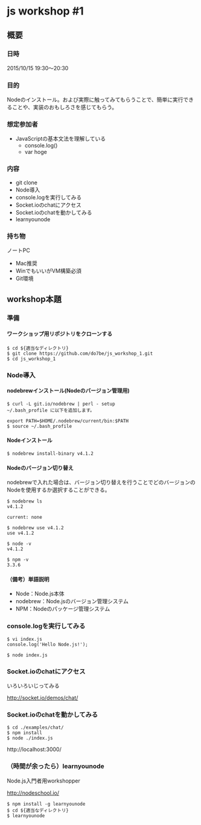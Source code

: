 # js workshop #1

## 概要

### 日時

2015/10/15 19:30〜20:30

### 目的

Nodeのインストール。および実際に触ってみてもらうことで、簡単に実行できることや、実装のおもしろさを感じてもらう。

### 想定参加者

* JavaScriptの基本文法を理解している
  * console.log()
  * var hoge


### 内容

* git clone
* Node導入
* console.logを実行してみる
* Socket.ioのchatにアクセス
* Socket.ioのchatを動かしてみる
* learnyounode


### 持ち物

ノートPC

* Mac推奨
* WinでもいいがVM構築必須
* Git環境


## workshop本題

### 準備

#### ワークショップ用リポジトリをクローンする

```
$ cd ${適当なディレクトリ}
$ git clone https://github.com/do7be/js_workshop_1.git
$ cd js_workshop_1
```


### Node導入

#### nodebrewインストール(Nodeのバージョン管理用)

```
$ curl -L git.io/nodebrew | perl - setup
~/.bash_profile に以下を追加します。

export PATH=$HOME/.nodebrew/current/bin:$PATH
$ source ~/.bash_profile
```

#### Nodeインストール

```
$ nodebrew install-binary v4.1.2
```

#### Nodeのバージョン切り替え

nodebrewで入れた場合は、バージョン切り替えを行うことでどのバージョンのNodeを使用するか選択することができる。

```
$ nodebrew ls
v4.1.2

current: none

$ nodebrew use v4.1.2
use v4.1.2

$ node -v
v4.1.2

$ npm -v
3.3.6

```

#### （備考）単語説明

* Node：Node.js本体
* nodebrew：Node.jsのバージョン管理システム
* NPM：Nodeのパッケージ管理システム


### console.logを実行してみる

```
$ vi index.js
console.log('Hello Node.js!');

$ node index.js
```


### Socket.ioのchatにアクセス

いろいろいじってみる

http://socket.io/demos/chat/



### Socket.ioのchatを動かしてみる

```
$ cd ./examples/chat/
$ npm install
$ node ./index.js
```

http://localhost:3000/


### （時間が余ったら）learnyounode

Node.js入門者用workshopper

http://nodeschool.io/

```
$ npm install -g learnyounode
$ cd ${適当なディレクトリ}
$ learnyounode
```